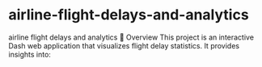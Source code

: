# airline-flight-delays-and-analytics
airline flight delays and analytics 📖 Overview This project is an interactive Dash web application that visualizes flight delay statistics. It provides insights into:
